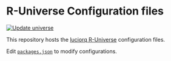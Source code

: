 # R-Universe Configuration files

[![Update universe](https://github.com/r-universe/luciorq/actions/workflows/sync.yml/badge.svg)](https://github.com/r-universe/luciorq/actions/workflows/sync.yml)

This repository hosts the [luciorq R-Universe](https://luciorq.r-universe.dev/) configuration files.

Edit [`packages.json`](./packages.json) to modify configurations.
